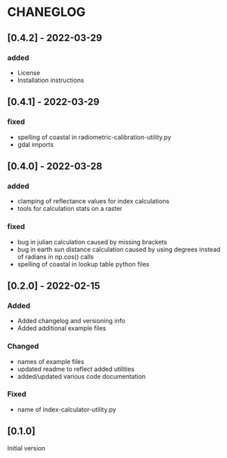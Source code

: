 # CHANEGLOG

## [0.4.2] - 2022-03-29
### added
- License
- Installation instructions 

## [0.4.1] - 2022-03-29
### fixed  
- spelling of coastal in radiometric-calibration-utility.py
- gdal imports

## [0.4.0] - 2022-03-28
### added
- clamping of reflectance values for index calculations
- tools for calculation stats on a raster

### fixed
- bug in julian calculation caused by missing brackets
- bug in earth sun distance calculation caused by using degrees instead
of radians in np.cos() calls
- spelling of coastal in lookup table python files

## [0.2.0] - 2022-02-15
### Added
- Added changelog and versioning info
- Added additional example files

### Changed
- names of example files
- updated readme to reflect added utilities
- added/updated various code documentation 

### Fixed 
- name of index-calculator-utility.py

## [0.1.0]
Initial version





